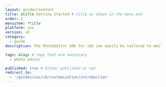 ```yaml
---
layout: guides/content
title: &title Getting Started # title as shown in the menu and
order: 1
menuitem: *title
platform: ios
version: v9
category:
  - guide
description: The PhotoEditor SDK for iOS can easily be tailored to meet your business needs. Learn how to swiftly create the editor your use-case requires.

tags: &tags # tags that are necessary
  - photo editor

published: true # Either published or not
redirect_to:
  - '/guides/ios/v9/customization/introduction'
---
```

<!--

- adding a “Close/Cancel”-button/operation for the camera view (controller) (3x)
- how to change tint so icons on camera view controller change colors

Configuration/Modification : -> Advances configuration
- hide Cancel button

Theming:
- change “Export” Icon (either to a different icon or to a text) (3x)
- change color of icons (3x)
- change icons (2x)
- change the chequered box on the color changer to a rainbow box
- Change the color of the icons on the top bar
- change editor background
-* increase the gap between the icons on the editor toolbar page

Localization: -> Kein Hauptpunkt
- change text/label of menu item/icon
- change text for menu item
- change editor title (2x) -> Localization


Customization:
- add a text to the redo/undo-button (instead of just a simple icon)
- add separator between menu items

-->